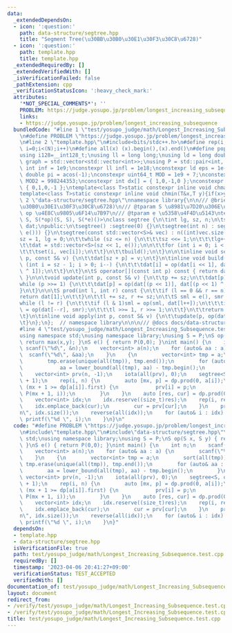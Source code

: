 ```yaml
---
data:
  _extendedDependsOn:
  - icon: ':question:'
    path: data-structure/segtree.hpp
    title: "Segment Tree(\u30BB\u30B0\u30E1\u30F3\u30C8\u6728)"
  - icon: ':question:'
    path: template.hpp
    title: template.hpp
  _extendedRequiredBy: []
  _extendedVerifiedWith: []
  _isVerificationFailed: false
  _pathExtension: cpp
  _verificationStatusIcon: ':heavy_check_mark:'
  attributes:
    '*NOT_SPECIAL_COMMENTS*': ''
    PROBLEM: https://judge.yosupo.jp/problem/longest_increasing_subsequence
    links:
    - https://judge.yosupo.jp/problem/longest_increasing_subsequence
  bundledCode: "#line 1 \"test/yosupo_judge/math/Longest_Increasing_Subsequence.test.cpp\"\
    \n#define PROBLEM \"https://judge.yosupo.jp/problem/longest_increasing_subsequence\"\
    \n#line 2 \"template.hpp\"\n#include<bits/stdc++.h>\n#define rep(i, N)  for(int\
    \ i=0;i<(N);i++)\n#define all(x) (x).begin(),(x).end()\n#define popcount(x) __builtin_popcount(x)\n\
    using i128=__int128_t;\nusing ll = long long;\nusing ld = long double;\nusing\
    \ graph = std::vector<std::vector<int>>;\nusing P = std::pair<int, int>;\nconstexpr\
    \ int inf = 1e9;\nconstexpr ll infl = 1e18;\nconstexpr ld eps = 1e-6;\nconst long\
    \ double pi = acos(-1);\nconstexpr uint64_t MOD = 1e9 + 7;\nconstexpr uint64_t\
    \ MOD2 = 998244353;\nconstexpr int dx[] = { 1,0,-1,0 };\nconstexpr int dy[] =\
    \ { 0,1,0,-1 };\ntemplate<class T>static constexpr inline void chmax(T&x,T y){if(x<y)x=y;}\n\
    template<class T>static constexpr inline void chmin(T&x,T y){if(x>y)x=y;}\n#line\
    \ 2 \"data-structure/segtree.hpp\"\nnamespace library{\n\n/// @brief Segment Tree(\u30BB\
    \u30B0\u30E1\u30F3\u30C8\u6728)\n/// @tparam S \u8981\u7D20\u306E\u578B\n/// @tparam\
    \ op \u4E8C\u9805\u6F14\u7B97\n/// @tparam e \u5358\u4F4D\u5143\ntemplate<class\
    \ S, S(*op)(S, S), S(*e)()>\nclass segtree {\n\tint lg, sz, n;\n\tstd::vector<S>\
    \ dat;\npublic:\n\tsegtree() :segtree(0) {}\n\tsegtree(int n) : segtree(std::vector<S>(n,\
    \ e())) {}\n\tsegtree(const std::vector<S>& vec) : n((int)vec.size()) {\n\t\t\
    sz = 1, lg = 0;\n\t\twhile (sz <= n) {\n\t\t\tsz <<= 1;\n\t\t\tlg++;\n\t\t}\n\n\
    \t\tdat = std::vector<S>(sz << 1, e());\n\n\t\tfor (int i = 0; i < n; i++) {\n\
    \t\t\tset(i, vec[i]);\n\t\t}\n\t\tbuild();\n\t}\n\n\tinline void set(const int\
    \ p, const S& v) {\n\t\tdat[sz + p] = v;\n\t}\n\tinline void build() {\n\t\tfor\
    \ (int i = sz - 1; i > 0; i--) {\n\t\t\tdat[i] = op(dat[i << 1], dat[(i << 1)\
    \ ^ 1]);\n\t\t}\n\t}\n\tS operator[](const int p) const { return dat[sz + p];\
    \ }\n\n\tvoid update(int p, const S& v) {\n\t\tp += sz;\n\t\tdat[p] = v;\n\t\t\
    while (p >>= 1) {\n\t\t\tdat[p] = op(dat[(p << 1)], dat[(p << 1) ^ 1]);\n\t\t\
    }\n\t}\n\n\tS prod(int l, int r) const {\n\t\tif (l == 0 && r == n) {\n\t\t\t\
    return dat[1];\n\t\t}\n\t\tl += sz, r += sz;\n\t\tS sml = e(), smr = e();\n\t\t\
    while (l != r) {\n\t\t\tif (l & 1)sml = op(sml, dat[l++]);\n\t\t\tif (r & 1)smr\
    \ = op(dat[--r], smr);\n\t\t\tl >>= 1, r >>= 1;\n\t\t}\n\t\treturn op(sml, smr);\n\
    \t}\n\tinline void apply(int p, const S& v) {\n\t\tupdate(p, op(dat[sz + p], v));\n\
    \t}\n};\n};  // namespace library\n\n\n/// @docs docs/data-structure/segtree.md\n\
    #line 4 \"test/yosupo_judge/math/Longest_Increasing_Subsequence.test.cpp\"\n\n\
    using namespace std;\nusing namespace library;\nusing S = P;\nS op(S x, S y) {\
    \ return max(x,y); }\nS e() { return P(0,0); }\nint main() {\n    int n;\n   \
    \ scanf(\"%d\", &n);\n    vector<int> a(n);\n    for (auto& aa : a) {\n      \
    \  scanf(\"%d\", &aa);\n    }\n    {\n        vector<int> tmp = a;\n        sort(all(tmp));\n\
    \        tmp.erase(unique(all(tmp)), tmp.end());\n        for (auto& aa : a) {\n\
    \            aa = lower_bound(all(tmp), aa) - tmp.begin();\n        }\n    }\n\
    \    vector<int> prv(n, -1);\n    iota(all(prv), 0);\n    segtree<S, op, e> dp(n\
    \ + 1);\n    rep(i, n) {\n        auto [mx, p] = dp.prod(0, a[i]);\n        if\
    \ (mx + 1 >= dp[a[i]].first) {\n            prv[i] = p;\n            dp.update(a[i],\
    \ P(mx + 1, i));\n        }\n    }\n    auto [res, cur] = dp.prod(0, n + 1);\n\
    \    vector<int> idx;\n    idx.reserve((size_t)res);\n    rep(i, res) {\n    \
    \    idx.emplace_back(cur);\n        cur = prv[cur];\n    }\n    printf(\"%lld\\\
    n\", idx.size());\n    reverse(all(idx));\n    for (auto& i : idx) {\n       \
    \ printf(\"%d \", i);\n    }\n}\n"
  code: "#define PROBLEM \"https://judge.yosupo.jp/problem/longest_increasing_subsequence\"\
    \n#include\"template.hpp\"\n#include\"data-structure/segtree.hpp\"\n\nusing namespace\
    \ std;\nusing namespace library;\nusing S = P;\nS op(S x, S y) { return max(x,y);\
    \ }\nS e() { return P(0,0); }\nint main() {\n    int n;\n    scanf(\"%d\", &n);\n\
    \    vector<int> a(n);\n    for (auto& aa : a) {\n        scanf(\"%d\", &aa);\n\
    \    }\n    {\n        vector<int> tmp = a;\n        sort(all(tmp));\n       \
    \ tmp.erase(unique(all(tmp)), tmp.end());\n        for (auto& aa : a) {\n    \
    \        aa = lower_bound(all(tmp), aa) - tmp.begin();\n        }\n    }\n   \
    \ vector<int> prv(n, -1);\n    iota(all(prv), 0);\n    segtree<S, op, e> dp(n\
    \ + 1);\n    rep(i, n) {\n        auto [mx, p] = dp.prod(0, a[i]);\n        if\
    \ (mx + 1 >= dp[a[i]].first) {\n            prv[i] = p;\n            dp.update(a[i],\
    \ P(mx + 1, i));\n        }\n    }\n    auto [res, cur] = dp.prod(0, n + 1);\n\
    \    vector<int> idx;\n    idx.reserve((size_t)res);\n    rep(i, res) {\n    \
    \    idx.emplace_back(cur);\n        cur = prv[cur];\n    }\n    printf(\"%lld\\\
    n\", idx.size());\n    reverse(all(idx));\n    for (auto& i : idx) {\n       \
    \ printf(\"%d \", i);\n    }\n}"
  dependsOn:
  - template.hpp
  - data-structure/segtree.hpp
  isVerificationFile: true
  path: test/yosupo_judge/math/Longest_Increasing_Subsequence.test.cpp
  requiredBy: []
  timestamp: '2023-04-06 20:41:27+09:00'
  verificationStatus: TEST_ACCEPTED
  verifiedWith: []
documentation_of: test/yosupo_judge/math/Longest_Increasing_Subsequence.test.cpp
layout: document
redirect_from:
- /verify/test/yosupo_judge/math/Longest_Increasing_Subsequence.test.cpp
- /verify/test/yosupo_judge/math/Longest_Increasing_Subsequence.test.cpp.html
title: test/yosupo_judge/math/Longest_Increasing_Subsequence.test.cpp
---
```

